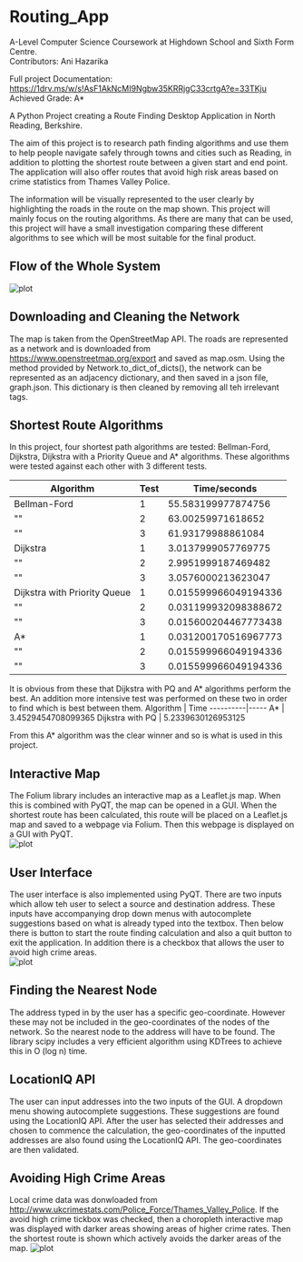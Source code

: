 # Routing_App

A-Level Computer Science Coursework at Highdown School and Sixth Form Centre.  
Contributors: Ani Hazarika

Full project Documentation:
https://1drv.ms/w/s!AsF1AkNcMI9Ngbw35KRRjgC33crtgA?e=33TKju  
Achieved Grade: A*

A Python Project creating a Route Finding Desktop Application in North Reading, Berkshire.

The aim of this project is to research path finding algorithms and use them to help people navigate safely through towns and cities such as Reading, in addition to plotting the shortest route between a given start and end point. The application will also offer routes that avoid high risk areas based on crime statistics from Thames Valley Police.

The information will be visually represented to the user clearly by highlighting the roads in the route on the map shown. This project will mainly focus on the routing algorithms. As there are many that can be used, this project will have a small investigation comparing these different algorithms to see which will be most suitable for the final product. 


## Flow of the Whole System
![plot](./images/flowchart.png)

## Downloading and Cleaning the Network
The map is taken from the OpenStreetMap API. The roads are represented as a network and is downloaded from https://www.openstreetmap.org/export and saved as map.osm.
Using the method provided by Network.to_dict_of_dicts(), the network can be represented as an adjacency dictionary, and then saved in a json file, graph.json. This dictionary is then cleaned by removing all teh irrelevant tags.

## Shortest Route Algorithms
In this project, four shortest path algorithms are tested: Bellman-Ford, Dijkstra, Dijkstra with a Priority Queue and A* algorithms. These algorithms were tested against each other with 3 different tests.

Algorithm | Test | Time/seconds
----------|------|-------------
Bellman-Ford | 1 | 55.583199977874756
""	| 2 | 63.00259971618652
""	| 3 | 61.93179988861084
Dijkstra | 1 | 3.0137999057769775
""	| 2 | 2.9951999187469482
""	| 3 | 3.0576000213623047
Dijkstra with Priority Queue | 1 | 0.015599966049194336
""	| 2 | 0.031199932098388672
""	| 3 | 0.015600204467773438
A*	| 1 | 0.031200170516967773
""	| 2 | 0.015599966049194336
""	| 3 | 0.015599966049194336

It is obvious from these that Dijkstra with PQ and A* algorithms perform the best. An addition more intensive test was performed on these two in order to find which is best between them.
Algorithm | Time
----------|-----
A* | 3.4529454708099365
Dijkstra with PQ | 5.2339630126953125

From this A* algorithm was the clear winner and so is what is used in this project.


## Interactive Map
The Folium library includes an interactive map as a Leaflet.js map. When this is combined with PyQT, the map can be opened in a GUI. When the shortest route has been calculated, this route will be placed on a Leaflet.js map and saved to a webpage via Folium. Then this webpage is displayed on a GUI with PyQT.  
![plot](./images/map_route.png)

## User Interface
The user interface is also implemented using PyQT. There are two inputs which allow teh user to select a source and destination address. These inputs have accompanying drop down menus with autocomplete suggestions based on what is already typed into the textbox. Then below there is button to start the route finding calculation and also a quit button to exit the application. In addition there is a checkbox that allows the user to avoid high crime areas.  
![plot](./images/user_interface.png)

## Finding the Nearest Node
The address typed in by the user has a specific geo-coordinate. However these may not be included in the geo-coordinates of the nodes of the network. So the nearest node to the address will have to be found. The library scipy includes a very efficient algorithm using KDTrees to achieve this in O (log n) time.


## LocationIQ API
The user can input addresses into the two inputs of the GUI. A dropdown menu showing autocomplete suggestions. These suggestions are found using the LocationIQ API. After the user has selected their addresses and chosen to commence the calculation, the geo-coordinates of the inputted addresses are also found using the LocationIQ API. The geo-coordinates are then validated.


## Avoiding High Crime Areas
Local crime data was donwloaded from http://www.ukcrimestats.com/Police_Force/Thames_Valley_Police. If the avoid high crime tickbox was checked, then a choropleth interactive map was displayed with darker areas showing areas of higher crime rates. Then the shortest route is shown which actively avoids the darker areas of the map.
![plot](./images/crime_routes.png)
